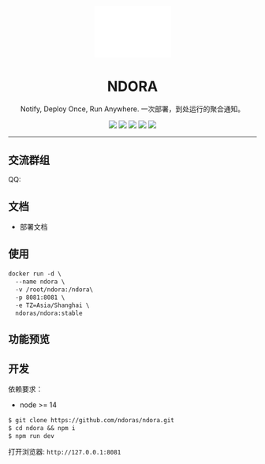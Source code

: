 <div align="center">
  <img src="https://raw.githubusercontent.com/ndoras/ndora/main/doc/logo/logo-white.svg" width="155"/>
</div>
<div align="center">
  <h1 align="center">NDORA</h1>
  <p align="center">Notify, Deploy Once, Run Anywhere. 一次部署，到处运行的聚合通知。</p>
  <p align="center">
    <a href="https://github.com/ndoras/ndora"><img src="https://img.shields.io/github/stars/ndoras/ndora" /></a>
    <a href="https://github.com/ndoras/ndora"><img src="https://img.shields.io/github/license/ndoras/ndora"></a>
    <a href="https://github.com/ndoras/ndora"><img src="https://img.shields.io/github/languages/top/ndoras/ndora"></a>
    <a href="https://hub.docker.com/r/ndoras/ndora"><img src="https://img.shields.io/docker/pulls/ndoras/ndora.svg" /></a>
    <a href="https://hub.docker.com/r/ndoras/ndora"><img src="https://img.shields.io/docker/image-size/ndoras/ndora" /></a>
  </p>
</div>
<hr/>

## 交流群组
<p>QQ: </p>

## 文档

+ 部署文档

## 使用

```shell
docker run -d \
  --name ndora \
  -v /root/ndora:/ndora\
  -p 8081:8081 \
  -e TZ=Asia/Shanghai \
  ndoras/ndora:stable
```

## 功能预览
## 开发

依赖要求：
+ node >= 14

```shell
$ git clone https://github.com/ndoras/ndora.git
$ cd ndora && npm i
$ npm run dev
```
打开浏览器: `http://127.0.0.1:8081`

## 


